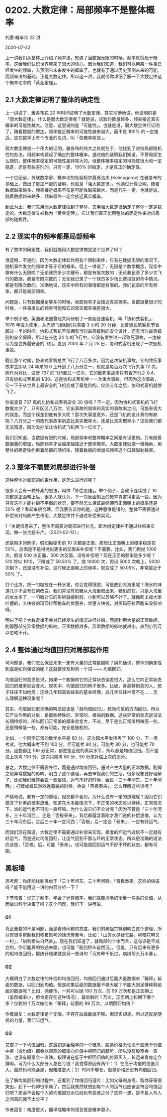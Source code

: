 # 0202. 大数定律：局部频率不是整体概率

刘嘉·概率论 22 讲

2020-07-22

上一讲我们从整体上介绍了频率法，知道了当数据无限的时候，频率就将趋于概率。这给我们认识世界带来了很大的信心。因为我们知道，我们可以用某一件事已经发生的频率，去预测它未来发生的概率了，也就有了通过历史预测未来的可能。而频率法的基础，正是大数定律。所以这一讲，我就带你详细了解一下大数定律这个概率论中的「黄金定理」。

## 2.1 大数定律证明了整体的确定性

上一讲说了，雅各布花 20 年时间证明了大数定律。其实准确地说，他证明的是「弱大数定律」。什么是弱大数定律呢？就是说，试验的数量越多，频率接近真实概率的可能性越大。注意，这里说的是「可能性」。也就是说，弱大数定律只证明了，随着数据的增加，频率接近概率的可能性越来越大，而不是 100% 的一定接近。这在数学上有个专业的名词，叫「依概率收敛」。

弱大数定律是一个伟大的证明。雅各布的伟大之处就在于，他找到了对抗局部随机性的办法，用频率构建起了确定的整体概率。通过他的证明我们知道，不管局部怎么随机，整体概率稳定的可能性是非常大的。但整体概率稳定的可能性很大和一定稳定，还是有些差别的。只有一定、100% 的稳定，才是真正的确定性。

一个世纪前，苏联数学家、概率论的先驱柯尔莫哥洛夫 (Kolmogorov) 在雅各布的基础上，做出了更加严密的证明，也就是「强大数定律」。他通过计算证明，随着数据越来越多，频率接近概率不仅是可能性越来越大，而是几乎一定。也就是说，随着数据越来越多，频率最终一定会接近真实概率。

到此为止，我们先用弱大数定律找到了整体，又用强大数定律确定了整体一定是稳定的。大数定律又被称为「黄金定理」，它让我们真正能用整体的确定性来对抗局部的随机性。

## 2.2 现实中的频率都是局部频率

有了整体的确定性，我们就能用大数定律搞定这个世界了吗？

很遗憾，不是的。因为大数定律起作用有个限制条件，只有在数据无限的情况下，随机事件发生的频率才等于它的概率。但上一讲说了，无限是个数学概念，现实中哪有什么无限呢？无论我扔多少次硬币，都是有限次数的；无论我记录了多少次飞行的数据，都是有限次数的；无论我记录了一个球员多少场比赛投篮的命中情况，都是有限次数的。准确地说，现实中所有的事情都是有限的。我们记录的所有频率，都只是局部频率。

问题是，只有数据量足够多的时候，局部频率才会接近真实概率。当数据量很少的时候，一件事发生的频率可能和它的真实概率相差很大。

举个例子吧。英国和法国曾经共同研制了一款超音速客机，叫「协和式客机」，1976 年投入使用，从巴黎飞到纽约只需要 3 小时 20 分钟，比普通民航客机节省超过一半的时间。协和式客机不仅拥有当时最高级别的安全设计，还有当时最高级别的安全保障，所以在长达 24 年的飞行中，它没有发生过一起致死事故，一度被认为是世界最安全的飞机。直到 2000 年 7 月 25 日，协和式客机出现了一次坠机事故。

截止那个时候，协和式客机总共飞行了八万多次，因为这次坠机事故，它的致死事故率立即从 24 年来的 0 上升到了八万分之一，也就是每百万次飞行失事 12 次。而作为对比，波音 737 的飞行超过一亿次，它的致死事故率只有百万分之 0.4，只有协和式客机的 1/30。这是协和式客机唯一一次重大事故。但因为这次事故，它一下子从世界上最安全的飞机变成了最危险的。仅仅三年之后，协和式客机就停飞了。

你说波音 737 真的比协和式客机安全 30 倍吗？不一定。因为协和式客机的飞行数据太少了，只有区区八万次，它出事故的频率和真实的事故率之间，可能有很大的误差。而这个误差到底有多大呢？那次失事是意外，还是飞机的设计真的有缺陷？八万分之一的致死事故率到底比真实概率大，还是比真实概率小？这些我们都无法知道，因为没办法让协和式飞机再飞一亿次了。

我们只知道，当数据有限的时候，局部频率和整体概率之间是有误差的。只有随着数据量的增加，局部频率才会越来越接近于整体概率。大数定律就像一根绳索，用整体的确定性约束着局部的随机性，随着数据的增加把频率这个口袋越勒越紧。

## 2.3 整体不需要对局部进行补偿

这种整体对局部的约束作用，是怎么进行的呢？

很多人会有一种朴素的想法，叫作「补偿思维」。举个例子，当硬币连续抛了 10 次都是正面朝上后，很多人就认为，下一次反面朝上的概率肯定得更高一些。因为只有这样才能补偿不平衡的状况，要不然怎么保证最终硬币正面朝上的概率还是 50% 呢？看起来很合理，但我要告诉你的是，这种思维是错的。整体不需要通过补偿来对局部产生作用，大数定律并不通过补偿来实现。

1『关键信息来了，整体不需要对局部进行补充，即大树定律并不通过补偿来实现。做一张主题卡片。（2021-02-12）』

还是刚才的例子，假如抛硬币前 10 次都是正面，那想让正面朝上的概率稳定在 50%，后面是不是得抛出更多的反面来补偿呢？不需要。比如，我们再抛 1000 次，假设 500 次正面，500 次反面，没有补偿吧？现在正面的频率是多少呢？510 除以 1010，下降成了 50.50% 了。抛 10000 次，假设 5000 次朝上，5000 次朝下，还是没有补偿，这时候正面朝上的频率，就变成了 50.05%，非常接近于 50% 了。

打个比方，把一勺糖放在一杯水里，你会觉得很甜，可是放到大海里呢？海水的味道几乎不会有任何改变。我们并没有把糖从大海里取出来，糖仍然在，只是大海里的水太多了，一勺糖对它的影响就被削弱，小到可以忽略不计了。就像网上被大家吐槽的，五块钱的玛莎拉蒂跑车的优惠券，优惠五块钱，对买玛莎拉蒂跑车没影响呀。

明白了吧？大数定律不会对已经发生的情况进行补偿，而是利用大量的正常数据，削弱那部分异常数据的影响。正常数据越多，异常数据的影响就越小，直到小到可以忽略不计。

## 2.4 整体通过均值回归对局部起作用

可问题是，我们怎么保证未来一定有大量的正常数据呢？换句话说，整体的确定性到底是如何保证的呢？这就要涉及到另一个词 —— 均值回归。

均值回归的意思是说，如果一个数据和它的正常状态偏差很大，那么它向正常状态回归的概率就会变大。现实中，均值回归的例子很多。比如，身高特别高的人，孩子往往不如他高；连续几年超高收益率的基金经理，后几年往往神奇不在…… 怎么理解这种现象呢？

其实，均值回归更准确的叫法应该是「趋均值回归」，趋向均值的方向回归。所以它产生作用的对象，是那些特殊的、异常的、极端的数据。这些异常的状态是没法长期持续的，所以回归正常值的概率会变大。不过，至于是比正常值稍微高一些，还是稍微低一些，都有可能，完全是随机的。

比如，一个同学正常的数学水平是 80 分，这次超水平发挥考了 100 分，下一场考试，他大概率考不到 100 分，但可能考 90 分，可能考 80 分，也可能考 70 分。这些都比 100 分正常，都更接近他的真实水平，所以都是均值回归。而不是说上次考 100 分，这次只能考 60 分、50 分来补偿上次的高分。

总之，大数定律不需要补偿，而是通过均值回归，通过产生大量的正常数据，削弱之前异常数据的影响。明白了这个道理，再去审视我们的生活，很多现象就好理解了。比如我们经常会说一些俗语，运气不好的时候，会说「三十年河东，三十年河西」；打牌或者玩游戏连着输的时候，会说「否极泰来」。怎么理解这些话呢？

严格地说，都有一定的道理，但又都不全对。为什么说有一定的道理呢？因为它们蕴含了朴素的概率思维，知道在大多数情况下，不正常的状态难以持续。正常情况下，谁的运气也不可能一直坏嘛。为什么说它们不全对呢？因为不管是「三十年河东，三十年河西」，还是「否极泰来」，背后都蕴含着刚才我们说的补偿思维，认为三十年河东后，之后三十年一定河西；「否极」后一定会「泰来」，一定有好运气。

而我们现在知道，大数定律不需要通过补偿来实现。极度的坏运气过后不一定就有好运气，而是通过均值回归，让运气回到不那么坏的正常状态。所以更准确的说法应该是，「否极」后，可能「泰来」，也可能是回到运气不好不坏的状态，都有可能。

## 黑板墙

思考题：你还能找到类似于「三十年河东，三十年河西」「否极泰来」这样的俗语吗？能不能用这一讲的内容分析一下？

下节预告：说完了频率，学会了计算概率，我们就能清晰的衡量一件事的价值，从而做出科学决策了吗？这个问题，我们下一讲再说。

### 01

真正重要的不是问题，而是看待问题的态度，我们的老祖宗特别明白这个道理，所以有很多帮助我们积极思考的话流传至今。比如：「山穷水尽疑无路，柳暗花明又一村」，「船到桥头自然直」。现在我们知道了，就局部的个体而言，这句话是不成立的，你可能真的穷途未路，也可能「船到桥头自然沉」，但是，只有后来有更多的船均值回归，那统计结果就是另一首诗句「沉舟畔千帆过，病树前头万木春」。

### 02

大概明白了大数定律的补偿和均值回归，均值回归通过后面大量数据来「稀释」前面的数据，以回归到均值。但是如果后面的数据量不够大呢？不能大到足够稀释前面的数据呢？比如，抛硬币，一共可以抛 100 万次，前 99 万次都是正面朝上（虽然概率小，但肯定存在这种情况），最后剩的 1 万次，正面朝上和朝下哪个多？仅剩的 1 万次如何来「稀释」前面的 99 万次，以期回归均值？

作者回复：大数定律是个无限。不存在后面数据不够。但现实却是。所以这就是随机的力量，我们叫运气。

### 03

又查了一下均值回归，这最初是金融学的一个概念，股票价格无论高于或低于价值中枢（或均值）都会以很高的概率向价值中枢回归的趋势，所以没有股票会一直涨、也没有股票会一直跌。按理说在低于中枢回归值的位置买入，长远来看肯定会赚啊，可为什么大部分人总在亏钱？我觉得原因有两个：1）在高于均值的位置买入，虽然也可能会涨，但难度更大；2）时间不够长，股票价格还没有均值回归。

在了解均值回归的过程中，还看到了均值回归遗传：比如父母的身高、智商等等很突出，到下一代却很平庸了，然后我突然联想到每个人的运气也应该会符合均值回归吧？那会不会每个人的均值回归水位线也有高低之分？这样一想，是不是人与人之间真的就不太公平？

作者回复：难度更大，翻译成概率的语言就是概率更小。